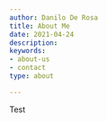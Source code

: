 ```yaml
---
author: Danilo De Rosa
title: About Me
date: 2021-04-24
description: 
keywords:
- about-us
- contact
type: about

---
```

Test